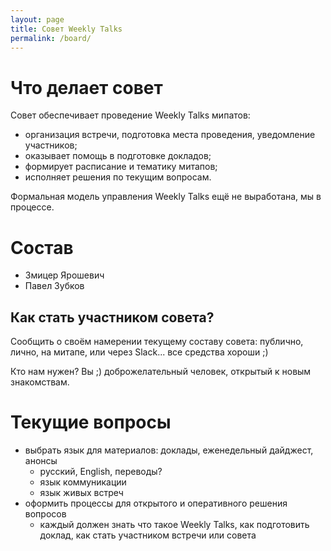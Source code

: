 ```yaml
---
layout: page
title: Совет Weekly Talks
permalink: /board/
---
```


# Что делает совет

Совет обеспечивает проведение Weekly Talks мипатов:

- организация встречи, подготовка места проведения, уведомление участников;
- оказывает помощь в подготовке докладов;
- формирует расписание и тематику митапов;
- исполняет решения по текущим вопросам.

Формальная модель управления Weekly Talks ещё не выработана, мы в процессе.

# Состав

- Змицер Ярошевич
- Павел Зубков

## Как стать участником совета?

Сообщить о своём намерении текущему составу совета: публично, лично, на митапе,
или через Slack... все средства хороши ;)

Кто нам нужен? Вы ;) доброжелательный человек, открытый к новым знакомствам.

# Текущие вопросы

- выбрать язык для материалов: доклады, еженедельный дайджест, анонсы
  - русский, English, переводы?
  - язык коммуникации
  - язык живых встреч
- оформить процессы для открытого и оперативного решения вопросов
  - каждый должен знать что такое Weekly Talks, как подготовить доклад, как
    стать участником встречи или совета

